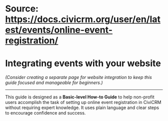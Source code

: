 # Source: https://docs.civicrm.org/user/en/latest/events/online-event-registration/

# Integrating events with your website

*(Consider creating a separate page for website integration to keep this guide focused and manageable for beginners.)*

---

This guide is designed as a **Basic-level How-to Guide** to help non-profit users accomplish the task of setting up online event registration in CiviCRM without requiring expert knowledge. It uses plain language and clear steps to encourage confidence and success.